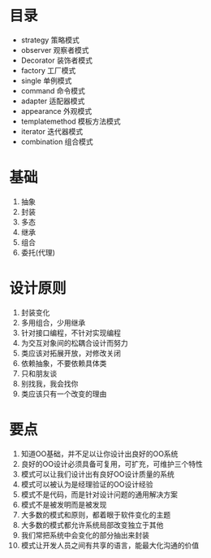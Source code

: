 # 目录
* strategy 策略模式
* observer 观察者模式
* Decorator 装饰者模式
* factory 工厂模式
* single 单例模式
* command 命令模式
* adapter 适配器模式
* appearance 外观模式
* templatemethod 模板方法模式
* iterator 迭代器模式
* combination 组合模式
  ​
# 基础
1. 抽象
2. 封装
3. 多态
4. 继承
5. 组合
6. 委托(代理)
# 设计原则
1. 封装变化
2. 多用组合，少用继承
3. 针对接口编程，不针对实现编程
4. 为交互对象间的松耦合设计而努力
5. 类应该对拓展开放，对修改关闭
6. 依赖抽象，不要依赖具体类
8. 只和朋友谈
9. 别找我，我会找你
10. 类应该只有一个改变的理由
# 要点

1. 知道OO基础，并不足以让你设计出良好的OO系统
2. 良好的OO设计必须具备可复用，可扩充，可维护三个特性
3. 模式可以让我们设计出有良好OO设计质量的系统
4. 模式可以被认为是经理验证的OO设计经验
5. 模式不是代码，而是针对设计问题的通用解决方案
6. 模式不是被发明而是被发现
7. 大多数的模式和原则，都着眼于软件变化的主题
8. 大多数的模式都允许系统局部改变独立于其他
9. 我们常把系统中会变化的部分抽出来封装
10. 模式让开发人员之间有共享的语言，能最大化沟通的价值